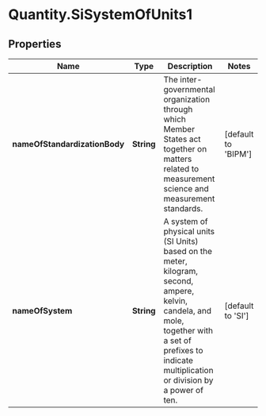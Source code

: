# Quantity.SiSystemOfUnits1

## Properties
Name | Type | Description | Notes
------------ | ------------- | ------------- | -------------
**nameOfStandardizationBody** | **String** | The inter-governmental organization through which Member States act together on matters related to measurement science and measurement standards. | [default to &#39;BIPM&#39;]
**nameOfSystem** | **String** | A system of physical units (SI Units) based on the meter, kilogram, second, ampere, kelvin, candela, and mole, together with a set of prefixes to indicate multiplication or division by a power of ten. | [default to &#39;SI&#39;]


